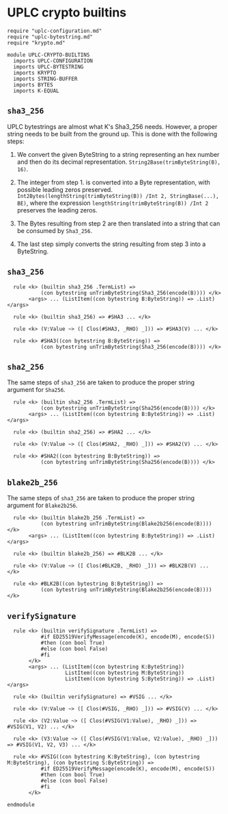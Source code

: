 # UPLC crypto builtins 

```k
require "uplc-configuration.md"
require "uplc-bytestring.md"
require "krypto.md"

module UPLC-CRYPTO-BUILTINS
  imports UPLC-CONFIGURATION
  imports UPLC-BYTESTRING
  imports KRYPTO
  imports STRING-BUFFER
  imports BYTES
  imports K-EQUAL
```

## `sha3_256`

UPLC bytestrings are almost what K's Sha3_256 needs. However, a proper string needs to
be built from the ground up. This is done with the following steps:

1. We convert the given ByteString to a string representing an hex
     number and then do its decimal representation.
     `String2Base(trimByteString(B), 16)`.

2. The integer from step 1. is converted into a Byte representation,
     with possible leading zeros preserved.
     `Int2Bytes(lengthString(trimByteString(B)) /Int 2,
     StringBase(...), BE)`, where the expression
     `lengthString(trimByteString(B)) /Int 2` preserves the leading
     zeros.

3. The Bytes resulting from step 2 are then translated into a string
     that can be consumed by `Sha3_256`.

4. The last step simply converts the string resulting from step 3 into
a ByteString.

## `sha3_256`

```k 
  rule <k> (builtin sha3_256 .TermList) =>
           (con bytestring unTrimByteString(Sha3_256(encode(B)))) </k>  
       <args> ... (ListItem((con bytestring B:ByteString)) => .List) </args>

  rule <k> (builtin sha3_256) => #SHA3 ... </k>

  rule <k> (V:Value ~> ([ Clos(#SHA3, _RHO) _])) => #SHA3(V) ... </k>

  rule <k> #SHA3((con bytestring B:ByteString)) =>
           (con bytestring unTrimByteString(Sha3_256(encode(B)))) </k>
```

## `sha2_256`

The same steps of `sha3_256` are taken to produce the proper string argument for `Sha256`.

```k 
  rule <k> (builtin sha2_256 .TermList) =>
           (con bytestring unTrimByteString(Sha256(encode(B)))) </k>
       <args> ... (ListItem((con bytestring B:ByteString)) => .List) </args>

  rule <k> (builtin sha2_256) => #SHA2 ... </k>

  rule <k> (V:Value ~> ([ Clos(#SHA2, _RHO) _])) => #SHA2(V) ... </k>

  rule <k> #SHA2((con bytestring B:ByteString)) =>
           (con bytestring unTrimByteString(Sha256(encode(B)))) </k>
```

## `blake2b_256`

The same steps of `sha3_256` are taken to produce the proper string argument for `Blake2b256`.

```k
  rule <k> (builtin blake2b_256 .TermList) =>
           (con bytestring unTrimByteString(Blake2b256(encode(B)))) </k>
       <args> ... (ListItem((con bytestring B:ByteString)) => .List) </args>

  rule <k> (builtin blake2b_256) => #BLK2B ... </k>

  rule <k> (V:Value ~> ([ Clos(#BLK2B, _RHO) _])) => #BLK2B(V) ... </k>

  rule <k> #BLK2B((con bytestring B:ByteString)) =>
           (con bytestring unTrimByteString(Blake2b256(encode(B)))) </k>
```

## `verifySignature`

```k
  rule <k> (builtin verifySignature .TermList) =>
           #if ED25519VerifyMessage(encode(K), encode(M), encode(S))
           #then (con bool True)
           #else (con bool False)
           #fi
       </k>
       <args> ... (ListItem((con bytestring K:ByteString))
                   ListItem((con bytestring M:ByteString))
                   ListItem((con bytestring S:ByteString)) => .List) </args>

  rule <k> (builtin verifySignature) => #VSIG ... </k>

  rule <k> (V:Value ~> ([ Clos(#VSIG, _RHO) _])) => #VSIG(V) ... </k>

  rule <k> (V2:Value ~> ([ Clos(#VSIG(V1:Value), _RHO) _])) => #VSIG(V1, V2) ... </k>

  rule <k> (V3:Value ~> ([ Clos(#VSIG(V1:Value, V2:Value), _RHO) _])) => #VSIG(V1, V2, V3) ... </k>

  rule <k> #VSIG((con bytestring K:ByteString), (con bytestring M:ByteString), (con bytestring S:ByteString)) =>
           #if ED25519VerifyMessage(encode(K), encode(M), encode(S))
           #then (con bool True)
           #else (con bool False)
           #fi
       </k>
```

```k
endmodule
``` 